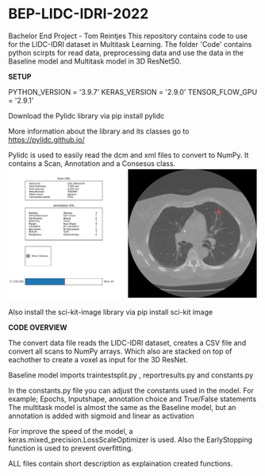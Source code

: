 # BEP-LIDC-IDRI-2022
Bachelor End Project - Tom Reintjes
This repository contains code to use for the LIDC-IDRI dataset in Multitask Learning. The folder 'Code' contains python scirpts for read data, preprocessing data and use the data in the Baseline model and Multitask model in 3D ResNet50.

**SETUP**

PYTHON_VERSION = '3.9.7'
KERAS_VERSION = '2.9.0'
TENSOR_FLOW_GPU = '2.9.1'

Download the Pylidc library via pip install pylidc

More information about the library and its classes go to https://pylidc.github.io/

Pylidc is used to easily read the dcm and xml files to convert to NumPy. It contains a Scan, Annotation and a Consesus class.
![t](https://github.com/TomReintjes/BEP-LIDC-IDRI-2022/blob/main/Figure%202022-06-09%20222958.png)


Also install the sci-kit-image library via pip install sci-kit image

**CODE OVERVIEW**

The convert data file reads the LIDC-IDRI dataset, creates a CSV file and convert all scans to NumPy arrays. Which also are stacked on top of eachother to create a voxel as input for the 3D ResNet.

Baseline model imports traintestsplit.py , reportresults.py and constants.py

In the constants.py file you can adjust the constants used in the model. For example; Epochs, Inputshape, annotation choice and True/False statements
The multitask model is almost the same as the Baseline model, but an annotation is added with  sigmoid and linear as activation 

For improve the speed of the model, a keras.mixed_precision.LossScaleOptimizer is used. Also the EarlyStopping function is used to prevent overfitting.

ALL files contain short description as explaination created functions.
